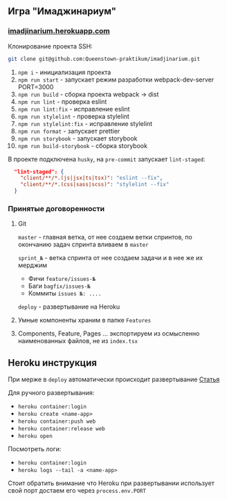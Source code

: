 ## Игра "Имаджинариум"

### [imadjinarium.herokuapp.com](https://imadjinarium.herokuapp.com/)

Клонирование проекта SSH:
```bash
git clone git@github.com:Queenstown-praktikum/imadjinarium.git
```

1) `npm i` - инициализация проекта
2) `npm run start` - запускает режим разработки webpack-dev-server PORT=3000
3) `npm run build` - сборка проекта webpack -> dist
4) `npm run lint` - проверка eslint
5) `npm run lint:fix` - исправление eslint
6) `npm run stylelint` - проверка stylelint
7) `npm run stylelint:fix` - исправление stylelint
8) `npm run format` - запускает prettier
9) `npm run storybook` - запускает storybook
9) `npm run build-storybook` - сборка storybook

В проекте подключена `husky`, на `pre-commit` запускает `lint-staged`:

```json
  "lint-staged": {
    "client/**/*.(js|jsx|ts|tsx)": "eslint --fix",
    "client/**/*.(css|sass|scss)": "stylelint --fix"
  }
```

### Принятые договоренности
1) Git
    
    `master` - главная ветка, от нее создаем ветки спринтов, по окончанию задач спринта вливаем в `master`

    `sprint_№` - ветка спринта от нее создаем задачи и в нее же их мерджим

   - Фичи `feature/issues-№` 
   - Баги `bagfix/issues-№`
   - Коммиты `issues №: ....`
   
    `deploy` - развертывание на Heroku

3) Умные компоненты храним в папке `Features`
4) Components, Feature, Pages ... экспортируем из осмысленно наименованных файлов, не из `index.tsx`


## Heroku инструкция
  При мерже в `deploy` автоматически происходит развертывание
  [Статья](https://dev.to/heroku/deploying-to-heroku-from-github-actions-29ej)
  
  Для ручного развертывания:
  - `heroku container:login`
  - `heroku create <name-app>` 
  - `heroku container:push web`
  - `heroku container:release web`
  - `heroku open`

  Посмотреть логи:
  - `heroku container:login`
  - `heroku logs --tail -a <name-app>`

  Стоит обратить внимание что Heroku при развертывании использует свой порт
  достаем его через `process.env.PORT`
